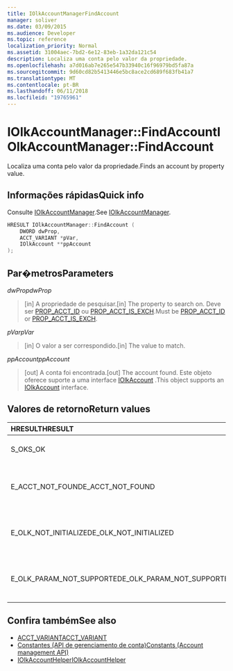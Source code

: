 ```yaml
---
title: IOlkAccountManagerFindAccount
manager: soliver
ms.date: 03/09/2015
ms.audience: Developer
ms.topic: reference
localization_priority: Normal
ms.assetid: 31004aec-7bd2-6e12-83eb-1a32da121c54
description: Localiza uma conta pelo valor da propriedade.
ms.openlocfilehash: a7d016ab7e265e547b33940c16f96979bd5fa87a
ms.sourcegitcommit: 9d60cd82b5413446e5bc8ace2cd689f683fb41a7
ms.translationtype: MT
ms.contentlocale: pt-BR
ms.lasthandoff: 06/11/2018
ms.locfileid: "19765961"
---
```

# <a name="iolkaccountmanagerfindaccount"></a><span data-ttu-id="0b16c-103">IOlkAccountManager::FindAccount</span><span class="sxs-lookup"><span data-stu-id="0b16c-103">IOlkAccountManager::FindAccount</span></span>

<span data-ttu-id="0b16c-104">Localiza uma conta pelo valor da propriedade.</span><span class="sxs-lookup"><span data-stu-id="0b16c-104">Finds an account by property value.</span></span>
  
## <a name="quick-info"></a><span data-ttu-id="0b16c-105">Informações rápidas</span><span class="sxs-lookup"><span data-stu-id="0b16c-105">Quick info</span></span>

<span data-ttu-id="0b16c-106">Consulte [IOlkAccountManager](iolkaccountmanager.md).</span><span class="sxs-lookup"><span data-stu-id="0b16c-106">See [IOlkAccountManager](iolkaccountmanager.md).</span></span>
  
```cpp
HRESULT IOlkAccountManager::FindAccount (  
    DWORD dwProp, 
    ACCT_VARIANT *pVar, 
    IOlkAccount **ppAccount 
);
```

## <a name="parameters"></a><span data-ttu-id="0b16c-107">Par�metros</span><span class="sxs-lookup"><span data-stu-id="0b16c-107">Parameters</span></span>

<span data-ttu-id="0b16c-108">_dwProp_</span><span class="sxs-lookup"><span data-stu-id="0b16c-108">_dwProp_</span></span>
  
> <span data-ttu-id="0b16c-109">[in] A propriedade de pesquisar.</span><span class="sxs-lookup"><span data-stu-id="0b16c-109">[in] The property to search on.</span></span> <span data-ttu-id="0b16c-110">Deve ser [PROP_ACCT_ID](prop_acct_id.md) ou [PROP_ACCT_IS_EXCH](prop_acct_is_exch.md).</span><span class="sxs-lookup"><span data-stu-id="0b16c-110">Must be [PROP_ACCT_ID](prop_acct_id.md) or [PROP_ACCT_IS_EXCH](prop_acct_is_exch.md).</span></span>
    
<span data-ttu-id="0b16c-111">_pVar_</span><span class="sxs-lookup"><span data-stu-id="0b16c-111">_pVar_</span></span>
  
> <span data-ttu-id="0b16c-112">[in] O valor a ser correspondido.</span><span class="sxs-lookup"><span data-stu-id="0b16c-112">[in] The value to match.</span></span>
    
<span data-ttu-id="0b16c-113">_ppAccount_</span><span class="sxs-lookup"><span data-stu-id="0b16c-113">_ppAccount_</span></span>
  
> <span data-ttu-id="0b16c-114">[out] A conta foi encontrada.</span><span class="sxs-lookup"><span data-stu-id="0b16c-114">[out] The account found.</span></span> <span data-ttu-id="0b16c-115">Este objeto oferece suporte a uma interface [IOlkAccount](iolkaccount.md) .</span><span class="sxs-lookup"><span data-stu-id="0b16c-115">This object supports an [IOlkAccount](iolkaccount.md) interface.</span></span> 
    
## <a name="return-values"></a><span data-ttu-id="0b16c-116">Valores de retorno</span><span class="sxs-lookup"><span data-stu-id="0b16c-116">Return values</span></span>

|<span data-ttu-id="0b16c-117">**HRESULT**</span><span class="sxs-lookup"><span data-stu-id="0b16c-117">**HRESULT**</span></span>|<span data-ttu-id="0b16c-118">**Descrição**</span><span class="sxs-lookup"><span data-stu-id="0b16c-118">**Description**</span></span>|
|:-----|:-----|
|<span data-ttu-id="0b16c-119">S_OK</span><span class="sxs-lookup"><span data-stu-id="0b16c-119">S_OK</span></span>  <br/> |<span data-ttu-id="0b16c-120">A chamada foi bem-sucedida.</span><span class="sxs-lookup"><span data-stu-id="0b16c-120">The call succeeded.</span></span>  <br/> |
|<span data-ttu-id="0b16c-121">E_ACCT_NOT_FOUND</span><span class="sxs-lookup"><span data-stu-id="0b16c-121">E_ACCT_NOT_FOUND</span></span>  <br/> |<span data-ttu-id="0b16c-122">A conta especificada não foi encontrada.</span><span class="sxs-lookup"><span data-stu-id="0b16c-122">The specified account cannot be found.</span></span>  <br/> |
|<span data-ttu-id="0b16c-123">E_OLK_NOT_INITIALIZED</span><span class="sxs-lookup"><span data-stu-id="0b16c-123">E_OLK_NOT_INITIALIZED</span></span>  <br/> |<span data-ttu-id="0b16c-124">O gerente de conta não foi inicializado para uso.</span><span class="sxs-lookup"><span data-stu-id="0b16c-124">The account manager has not been initialized for use.</span></span>  <br/> |
|<span data-ttu-id="0b16c-125">E_OLK_PARAM_NOT_SUPPORTED</span><span class="sxs-lookup"><span data-stu-id="0b16c-125">E_OLK_PARAM_NOT_SUPPORTED</span></span>  <br/> |<span data-ttu-id="0b16c-126">Um ou mais parâmetros são inválidos.</span><span class="sxs-lookup"><span data-stu-id="0b16c-126">One or more parameters are invalid.</span></span>  <br/> |
   
## <a name="see-also"></a><span data-ttu-id="0b16c-127">Confira também</span><span class="sxs-lookup"><span data-stu-id="0b16c-127">See also</span></span>

- [<span data-ttu-id="0b16c-128">ACCT_VARIANT</span><span class="sxs-lookup"><span data-stu-id="0b16c-128">ACCT_VARIANT</span></span>](acct_variant.md)  
- [<span data-ttu-id="0b16c-129">Constantes (API de gerenciamento de conta)</span><span class="sxs-lookup"><span data-stu-id="0b16c-129">Constants (Account management API)</span></span>](constants-account-management-api.md)  
- [<span data-ttu-id="0b16c-130">IOlkAccountHelper</span><span class="sxs-lookup"><span data-stu-id="0b16c-130">IOlkAccountHelper</span></span>](iolkaccounthelper.md)

